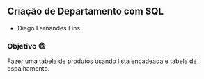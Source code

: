 ## Criação de Departamento com SQL

- Diego Fernandes Lins

### Objetivo 😄

Fazer uma tabela de produtos usando lista encadeada e tabela de espalhamento.



